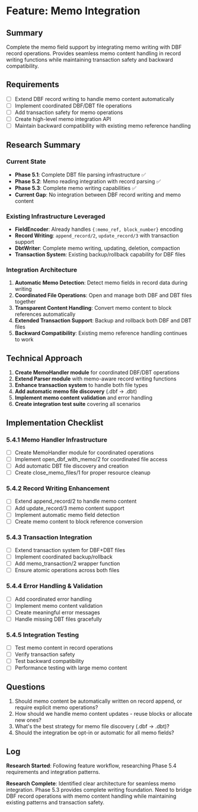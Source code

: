 # Feature: Memo Integration

## Summary
Complete the memo field support by integrating memo writing with DBF record operations. Provides seamless memo content handling in record writing functions while maintaining transaction safety and backward compatibility.

## Requirements
- [ ] Extend DBF record writing to handle memo content automatically
- [ ] Implement coordinated DBF/DBT file operations
- [ ] Add transaction safety for memo operations
- [ ] Create high-level memo integration API
- [ ] Maintain backward compatibility with existing memo reference handling

## Research Summary
### Current State
- **Phase 5.1**: Complete DBT file parsing infrastructure ✅
- **Phase 5.2**: Memo reading integration with record parsing ✅  
- **Phase 5.3**: Complete memo writing capabilities ✅
- **Current Gap**: No integration between DBF record writing and memo content

### Existing Infrastructure Leveraged
- **FieldEncoder**: Already handles `{:memo_ref, block_number}` encoding
- **Record Writing**: `append_record/2`, `update_record/3` with transaction support
- **DbtWriter**: Complete memo writing, updating, deletion, compaction
- **Transaction System**: Existing backup/rollback capability for DBF files

### Integration Architecture
1. **Automatic Memo Detection**: Detect memo fields in record data during writing
2. **Coordinated File Operations**: Open and manage both DBF and DBT files together  
3. **Transparent Content Handling**: Convert memo content to block references automatically
4. **Extended Transaction Support**: Backup and rollback both DBF and DBT files
5. **Backward Compatibility**: Existing memo reference handling continues to work

## Technical Approach
1. **Create MemoHandler module** for coordinated DBF/DBT operations
2. **Extend Parser module** with memo-aware record writing functions
3. **Enhance transaction system** to handle both file types
4. **Add automatic memo file discovery** (.dbf → .dbt)
5. **Implement memo content validation** and error handling
6. **Create integration test suite** covering all scenarios

## Implementation Checklist
### 5.4.1 Memo Handler Infrastructure
- [ ] Create MemoHandler module for coordinated operations
- [ ] Implement open_dbf_with_memo/2 for coordinated file access
- [ ] Add automatic DBT file discovery and creation
- [ ] Create close_memo_files/1 for proper resource cleanup

### 5.4.2 Record Writing Enhancement
- [ ] Extend append_record/2 to handle memo content
- [ ] Add update_record/3 memo content support
- [ ] Implement automatic memo field detection
- [ ] Create memo content to block reference conversion

### 5.4.3 Transaction Integration
- [ ] Extend transaction system for DBF+DBT files
- [ ] Implement coordinated backup/rollback
- [ ] Add memo_transaction/2 wrapper function
- [ ] Ensure atomic operations across both files

### 5.4.4 Error Handling & Validation
- [ ] Add coordinated error handling
- [ ] Implement memo content validation
- [ ] Create meaningful error messages
- [ ] Handle missing DBT files gracefully

### 5.4.5 Integration Testing
- [ ] Test memo content in record operations
- [ ] Verify transaction safety
- [ ] Test backward compatibility
- [ ] Performance testing with large memo content

## Questions
1. Should memo content be automatically written on record append, or require explicit memo operations?
2. How should we handle memo content updates - reuse blocks or allocate new ones?
3. What's the best strategy for memo file discovery (.dbf → .dbt)?
4. Should the integration be opt-in or automatic for all memo fields?

## Log
**Research Started**: Following feature workflow, researching Phase 5.4 requirements and integration patterns.

**Research Complete**: Identified clear architecture for seamless memo integration. Phase 5.3 provides complete writing foundation. Need to bridge DBF record operations with memo content handling while maintaining existing patterns and transaction safety.